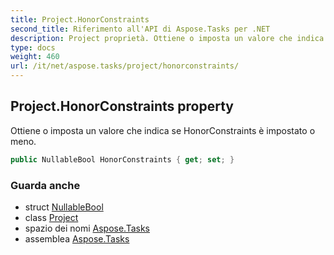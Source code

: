 ```yaml
---
title: Project.HonorConstraints
second_title: Riferimento all'API di Aspose.Tasks per .NET
description: Project proprietà. Ottiene o imposta un valore che indica se HonorConstraints è impostato o meno.
type: docs
weight: 460
url: /it/net/aspose.tasks/project/honorconstraints/
---
```

## Project.HonorConstraints property

Ottiene o imposta un valore che indica se HonorConstraints è impostato o meno.

```csharp
public NullableBool HonorConstraints { get; set; }
```

### Guarda anche

* struct [NullableBool](../../nullablebool/)
* class [Project](../)
* spazio dei nomi [Aspose.Tasks](../../project/)
* assemblea [Aspose.Tasks](../../../)


